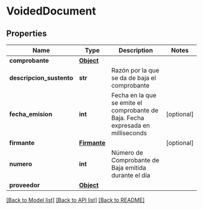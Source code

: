 # VoidedDocument

## Properties
Name | Type | Description | Notes
------------ | ------------- | ------------- | -------------
**comprobante** | [**Object**](Object.md) |  | 
**descripcion_sustento** | **str** | Razón por la que se da de baja el comprobante | 
**fecha_emision** | **int** | Fecha en la que se emite el comprobante de Baja. Fecha expresada en milliseconds | [optional] 
**firmante** | [**Firmante**](Firmante.md) |  | [optional] 
**numero** | **int** | Número de Comprobante de Baja emitida durante el día | 
**proveedor** | [**Object**](Object.md) |  | 

[[Back to Model list]](../README.md#documentation-for-models) [[Back to API list]](../README.md#documentation-for-api-endpoints) [[Back to README]](../README.md)

